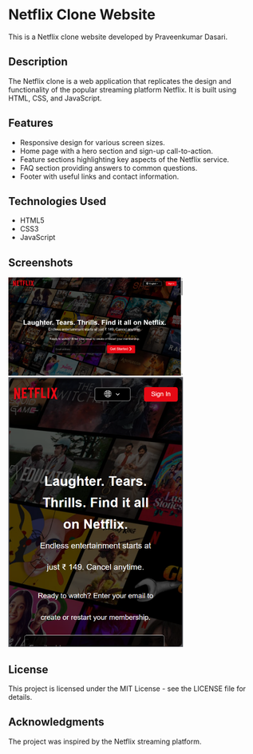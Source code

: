 # Netflix Clone Website

This is a Netflix clone website developed by Praveenkumar Dasari.

## Description

The Netflix clone is a web application that replicates the design and functionality of the popular streaming platform Netflix. It is built using HTML, CSS, and JavaScript.

## Features

- Responsive design for various screen sizes.
- Home page with a hero section and sign-up call-to-action.
- Feature sections highlighting key aspects of the Netflix service.
- FAQ section providing answers to common questions.
- Footer with useful links and contact information.

## Technologies Used

- HTML5
- CSS3
- JavaScript

## Screenshots

<img src="landscape view.png" alt="Netflix Website Desktop View" width="350px" />
<img src="potrait view.png" alt="Netflix Website Smartphone View" width="350px" />

## License
This project is licensed under the MIT License - see the LICENSE file for details.

## Acknowledgments
The project was inspired by the Netflix streaming platform.
